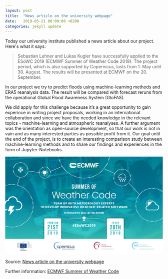 ```yaml
---
layout: post
title:  "News article on the university webpage"
date:   2019-05-21 00:00:00 +0200
categories: jekyll update
---
```


Today our university institute published a news article about our project. Here's what it says:

> Sebastian Lehner and Lukas Kugler have successfully applied to the ESoWC 2019 (ECMWF Summer of Weather Code 2019). The project period, which is also supported by Copernicus, lasts from 1. May until 30. August. The results will be presented at ECMWF on the 20. September.

In our project we try to predict floods using machine-learning methods and ERA5 reanalysis data. The result will be compared with forecast reruns from the operational Global Flood Awareness System (GloFAS).

We did apply for this challenge because it’s a great opportunity to gain experince in writing project proposals, working in an international collaboration and since we have the needed knowledge in the relevant topics -  machine-learning and atmospheric reanalyses. A further argument was the orientation as open-source development, so that our work is not in vain and as many interested parties as possible profit from it. Our goal until the end of the project, is to create an interesting comparison study between machine-learning methods and to share our findings and experiences in the form of Jupyter-Notebooks.

![ESoWC](/assets/esowc.jpg)

Source: [News article on the university webpage](https://imgw.univie.ac.at/en/news-events/details-news/news/great-success-of-meteorology-students-of-imgw/?cHash=885268111aa21f2c11f4edcba66d23c7&tx_news_pi1%5Baction%5D=detail&tx_news_pi1%5Bcontroller%5D=News)

Further information:
[ECMWF Summer of Weather Code](https://www.ecmwf.int/en/learning/workshops/ecmwf-summer-weather-code-2019)
